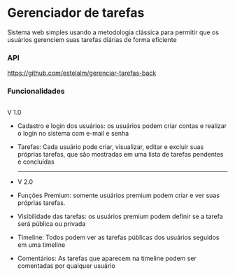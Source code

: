 # Gerenciador de tarefas

Sistema web simples usando a metodologia clássica para permitir que os usuários gerenciem suas tarefas diárias de forma eficiente


### API

https://github.com/estelalm/gerenciar-tarefas-back

### Funcionalidades
##
V 1.0
- Cadastro e login dos usuários: os usuários podem criar contas e realizar o login no sistema com e-mail e senha
- Tarefas:  Cada usuário pode criar, visualizar, editar e excluir suas próprias tarefas, que são mostradas em uma lista de tarefas pendentes e concluídas

  <hr>

- V 2.0
- Funções Premium: somente usuários premium podem criar e ver suas próprias tarefas.
- Visibilidade das tarefas: os usuários premium podem definir se a tarefa será pública ou privada
- Timeline: Todos podem ver as tarefas públicas dos usuários seguidos em uma timeline
- Comentários: As tarefas que aparecem na timeline podem ser comentadas por qualquer usuário
##

